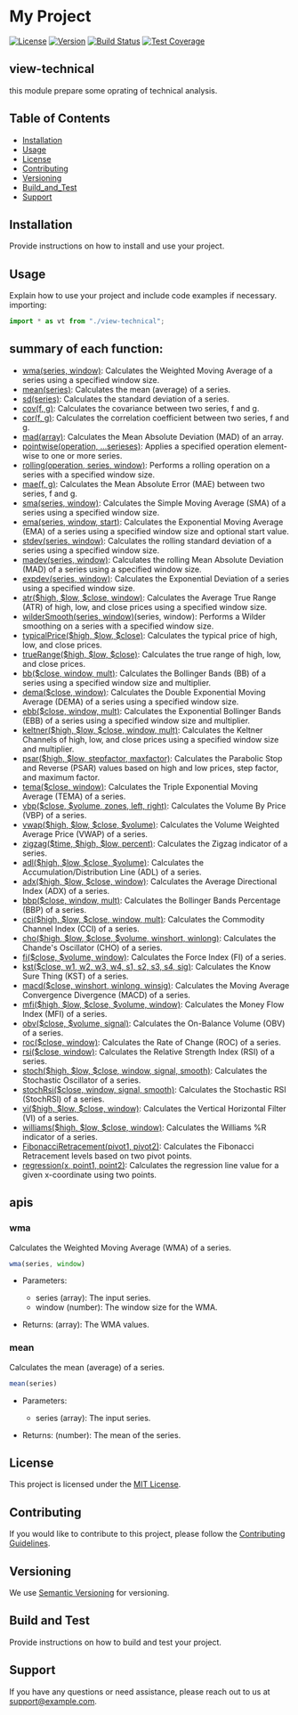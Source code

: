 # My Project

[![License](https://img.shields.io/badge/License-MIT-blue.svg)](https://opensource.org/licenses/MIT)
[![Version](https://img.shields.io/badge/Version-1.0.0-green.svg)](https://github.com/hosseinim018/view-technical)
[![Build Status](https://img.shields.io/travis/yourusername/yourproject/master.svg)](https://travis-ci.org/yourusername/yourproject)
[![Test Coverage](https://img.shields.io/codecov/c/github/yourusername/yourproject.svg)](https://codecov.io/gh/yourusername/yourproject)

## view-technical

this module prepare some oprating of technical analysis.

## Table of Contents

- [Installation](#Installation)
- [Usage](#Usage)
- [License](#License)
- [Contributing](#Contributing)
- [Versioning](#Versioning)
- [Build_and_Test](#Build_and_Test)
- [Support](#Support)


## Installation

Provide instructions on how to install and use your project.

## Usage

Explain how to use your project and include code examples if necessary.
importing:
```javascript
import * as vt from "./view-technical";
```

## summary of each function:

- [wma(series, window)](#wma): Calculates the Weighted Moving Average of a series using a specified window size.
- [mean(series)](#mean): Calculates the mean (average) of a series.
- [sd(series)](#sd): Calculates the standard deviation of a series.
- [cov(f, g)](#cov): Calculates the covariance between two series, f and g.
- [cor(f, g)](#cor): Calculates the correlation coefficient between two series, f and g.
- [mad(array)](#mad): Calculates the Mean Absolute Deviation (MAD) of an array.
- [pointwise(operation, ...serieses)](#pointwise): Applies a specified operation element-wise to one or more series.
- [rolling(operation, series, window)](#rolling): Performs a rolling operation on a series with a specified window size.
- [mae(f, g)](#mae): Calculates the Mean Absolute Error (MAE) between two series, f and g.
- [sma(series, window)](#sma): Calculates the Simple Moving Average (SMA) of a series using a specified window size.
- [ema(series, window, start)](#ema): Calculates the Exponential Moving Average (EMA) of a series using a specified window size and optional start value.
- [stdev(series, window)](#stdev): Calculates the rolling standard deviation of a series using a specified window size.
- [madev(series, window)](#madev): Calculates the rolling Mean Absolute Deviation (MAD) of a series using a specified window size.
- [expdev(series, window)](#expdev): Calculates the Exponential Deviation of a series using a specified window size.
- [atr($high, $low, $close, window)](#atr): Calculates the Average True Range (ATR) of high, low, and close prices using a specified window size.
- [wilderSmooth(series, window)](#wilderSmooth)(series, window): Performs a Wilder smoothing on a series with a specified window size.
- [typicalPrice($high, $low, $close)](#typicalPrice): Calculates the typical price of high, low, and close prices.
- [trueRange($high, $low, $close)](#trueRange): Calculates the true range of high, low, and close prices.
- [bb($close, window, mult)](#bb): Calculates the Bollinger Bands (BB) of a series using a specified window size and multiplier.
- [dema($close, window)](#dema): Calculates the Double Exponential Moving Average (DEMA) of a series using a specified window size.
- [ebb($close, window, mult)](#ebb): Calculates the Exponential Bollinger Bands (EBB) of a series using a specified window size and multiplier.
- [keltner($high, $low, $close, window, mult)](#keltner): Calculates the Keltner Channels of high, low, and close prices using a specified window size and multiplier.
- [psar($high, $low, stepfactor, maxfactor)](#psar): Calculates the Parabolic Stop and Reverse (PSAR) values based on high and low prices, step factor, and maximum factor.
- [tema($close, window)](#tema): Calculates the Triple Exponential Moving Average (TEMA) of a series.
- [vbp($close, $volume, zones, left, right)](#vbp): Calculates the Volume By Price (VBP) of a series.
- [vwap($high, $low, $close, $volume)](#vwap): Calculates the Volume Weighted Average Price (VWAP) of a series.
- [zigzag($time, $high, $low, percent)](#zigzag): Calculates the Zigzag indicator of a series.
- [adl($high, $low, $close, $volume)](#adl): Calculates the Accumulation/Distribution Line (ADL) of a series.
- [adx($high, $low, $close, window)](#adx): Calculates the Average Directional Index (ADX) of a series.
- [bbp($close, window, mult)](#bbp): Calculates the Bollinger Bands Percentage (BBP) of a series.
- [cci($high, $low, $close, window, mult)](#cci): Calculates the Commodity Channel Index (CCI) of a series.
- [cho($high, $low, $close, $volume, winshort, winlong)](#cho): Calculates the Chande's Oscillator (CHO) of a series.
- [fi($close, $volume, window)](#fi): Calculates the Force Index (FI) of a series.
- [kst($close, w1, w2, w3, w4, s1, s2, s3, s4, sig)](#kst): Calculates the Know Sure Thing (KST) of a series.
- [macd($close, winshort, winlong, winsig)](#macd): Calculates the Moving Average Convergence Divergence (MACD) of a series.
- [mfi($high, $low, $close, $volume, window)](#mfi): Calculates the Money Flow Index (MFI) of a series.
- [obv($close, $volume, signal)](#obv): Calculates the On-Balance Volume (OBV) of a series.
- [roc($close, window)](#roc): Calculates the Rate of Change (ROC) of a series.
- [rsi($close, window)](#rsi): Calculates the Relative Strength Index (RSI) of a series.
- [stoch($high, $low, $close, window, signal, smooth)](#stoch): Calculates the Stochastic Oscillator of a series.
- [stochRsi($close, window, signal, smooth)](#stochRsi): Calculates the Stochastic RSI (StochRSI) of a series.
- [vi($high, $low, $close, window)](#vi): Calculates the Vertical Horizontal Filter (VI) of a series.
- [williams($high, $low, $close, window)](#williams): Calculates the Williams %R indicator of a series.
- [FibonacciRetracement(pivot1, pivot2)](#FibonacciRetracement): Calculates the Fibonacci Retracement levels based on two pivot points.
- [regression(x, point1, point2)](#regression): Calculates the regression line value for a given x-coordinate using two points.

## apis

### wma

Calculates the Weighted Moving Average (WMA) of a series.

```javaScript
wma(series, window)
```
   - Parameters:
      - series (array): The input series.
      - window (number): The window size for the WMA.

   - Returns:
        (array): The WMA values.

### mean

Calculates the mean (average) of a series.

```javascript
mean(series)
```
   - Parameters:
      - series (array): The input series.

   - Returns:
        (number): The mean of the series.

## License

This project is licensed under the [MIT License](https://opensource.org/licenses/MIT).

## Contributing

If you would like to contribute to this project, please follow the [Contributing Guidelines](CONTRIBUTING.md).

## Versioning

We use [Semantic Versioning](https://semver.org/) for versioning.

## Build and Test

Provide instructions on how to build and test your project.

## Support

If you have any questions or need assistance, please reach out to us at [support@example.com](mailto:support@example.com).
